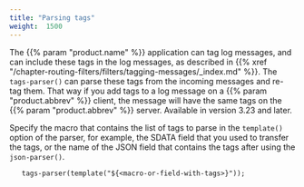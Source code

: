 ```yaml
---
title: "Parsing tags"
weight:  1500
---
```

<!-- DISCLAIMER: This file is based on the syslog-ng Open Source Edition documentation https://github.com/balabit/syslog-ng-ose-guides/commit/2f4a52ee61d1ea9ad27cb4f3168b95408fddfdf2 and is used under the terms of The syslog-ng Open Source Edition Documentation License. The file has been modified by Axoflow. -->

The {{% param "product.name" %}} application can tag log messages, and can include these tags in the log messages, as described in {{% xref "/chapter-routing-filters/filters/tagging-messages/_index.md" %}}. The `tags-parser()` can parse these tags from the incoming messages and re-tag them. That way if you add tags to a log message on a {{% param "product.abbrev" %}} client, the message will have the same tags on the {{% param "product.abbrev" %}} server. Available in version 3.23 and later.

Specify the macro that contains the list of tags to parse in the `template()` option of the parser, for example, the SDATA field that you used to transfer the tags, or the name of the JSON field that contains the tags after using the `json-parser()`.

```shell
   tags-parser(template("${<macro-or-field-with-tags>}"));
```

